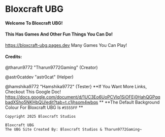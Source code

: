 # Bloxcraft UBG
#### Welcome To Bloxcraft UBG! 
#### This Has Games And Other Fun Things You Can Do!
https://bloxcraft-ubg.pages.dev
Many Games You Can Play!
#### Credits:
@tharun9772 "Tharun9772Gaming" (Creator)

@astr0catdev "astr0cat" (Helper)

@hamshika9772 "Hamshika9772" (Tester}
**If You Want More Links, Checkout This Google Doc! https://docs.google.com/document/d/1UC3Eo6UoPCVlq1SiOFEj0HahQGPqqbadXSho5NKHbQU/edit?tab=t.c1jhsom4wbqs **
**The Default Background Colour For Bloxcraft UBG Is `#5555FF` **

`Copyright 2025 Bloxcraft Studios`

```
Bloxcraft UBG
The UBG Site Created By: Bloxcraft Studios & Tharun9772Gaming~
```
